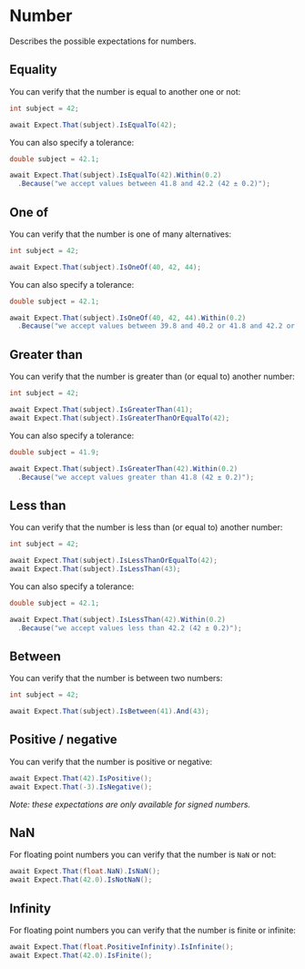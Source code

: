 # Number

Describes the possible expectations for numbers.

## Equality

You can verify that the number is equal to another one or not:

```csharp
int subject = 42;

await Expect.That(subject).IsEqualTo(42);
```

You can also specify a tolerance:

```csharp
double subject = 42.1;

await Expect.That(subject).IsEqualTo(42).Within(0.2)
  .Because("we accept values between 41.8 and 42.2 (42 ± 0.2)");
```

## One of

You can verify that the number is one of many alternatives:

```csharp
int subject = 42;

await Expect.That(subject).IsOneOf(40, 42, 44);
```

You can also specify a tolerance:

```csharp
double subject = 42.1;

await Expect.That(subject).IsOneOf(40, 42, 44).Within(0.2)
  .Because("we accept values between 39.8 and 40.2 or 41.8 and 42.2 or 43.8 and 44.2");
```

## Greater than

You can verify that the number is greater than (or equal to) another number:

```csharp
int subject = 42;

await Expect.That(subject).IsGreaterThan(41);
await Expect.That(subject).IsGreaterThanOrEqualTo(42);
```

You can also specify a tolerance:

```csharp
double subject = 41.9;

await Expect.That(subject).IsGreaterThan(42).Within(0.2)
  .Because("we accept values greater than 41.8 (42 ± 0.2)");
```

## Less than

You can verify that the number is less than (or equal to) another number:

```csharp
int subject = 42;

await Expect.That(subject).IsLessThanOrEqualTo(42);
await Expect.That(subject).IsLessThan(43);
```

You can also specify a tolerance:

```csharp
double subject = 42.1;

await Expect.That(subject).IsLessThan(42).Within(0.2)
  .Because("we accept values less than 42.2 (42 ± 0.2)");
```

## Between

You can verify that the number is between two numbers:

```csharp
int subject = 42;

await Expect.That(subject).IsBetween(41).And(43);
```

## Positive / negative

You can verify that the number is positive or negative:

```csharp
await Expect.That(42).IsPositive();
await Expect.That(-3).IsNegative();
```

*Note: these expectations are only available for signed numbers.*

## NaN

For floating point numbers you can verify that the number is `NaN` or not:

```csharp
await Expect.That(float.NaN).IsNaN();
await Expect.That(42.0).IsNotNaN();
```

## Infinity

For floating point numbers you can verify that the number is finite or infinite:

```csharp
await Expect.That(float.PositiveInfinity).IsInfinite();
await Expect.That(42.0).IsFinite();
```
